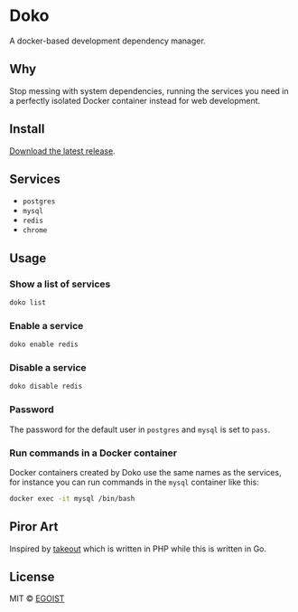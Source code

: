 # Doko

A docker-based development dependency manager.

## Why

Stop messing with system dependencies, running the services you need in a perfectly isolated Docker container instead for web development.

## Install

[Download the latest release](https://github.com/egoist/doko/releases).

## Services

- `postgres`
- `mysql`
- `redis`
- `chrome`

## Usage

### Show a list of services

```bash
doko list
```

### Enable a service

```bash
doko enable redis
```

### Disable a service

```bash
doko disable redis
```

### Password

The password for the default user in `postgres` and `mysql` is set to `pass`.

### Run commands in a Docker container

Docker containers created by Doko use the same names as the services, for instance you can run commands in the `mysql` container like this:

```bash
docker exec -it mysql /bin/bash
```

## Piror Art

Inspired by [takeout](https://github.com/tightenco/takeout) which is written in PHP while this is written in Go.

## License

MIT &copy; [EGOIST](https://github.com/sponsors/egoist)
